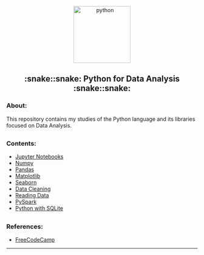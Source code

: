 <p align="center">
  <a href="https://github.com/marcoshsq/PythonForDataAnalysis">
    <img src="https://github.com/marcoshsq/PythonForDataAnalysis/blob/main/Icon/Analytics.png" alt="python" width="150" height="150">
  </a>
</p>
  <h2 align="center">:snake::snake: Python for Data Analysis :snake::snake:</h2>
</div>

<h3>About:</h3>

This repository contains my studies of the Python language and its libraries focused on Data Analysis.

##

<h3>Contents:</h3>

- [Jupyter Notebooks]()
- [Numpy]()
- [Pandas]()
- [Matplotlib]()
- [Seaborn]()
- [Data Cleaning]()
- [Reading Data]()
- [PySpark]()
- [Python with SQLite]()

##

<h3>References:</h3>

- [FreeCodeCamp](https://www.freecodecamp.org/)

---
